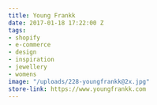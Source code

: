 ```yaml
---
title: Young Frankk
date: 2017-01-18 17:22:00 Z
tags:
- shopify
- e-commerce
- design
- inspiration
- jewellery
- womens
image: "/uploads/228-youngfrankk@2x.jpg"
store-link: https://www.youngfrankk.com
---
```


